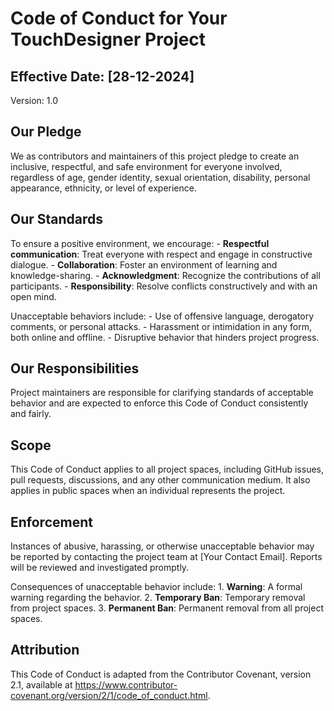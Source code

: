# Code of Conduct for Your TouchDesigner Project

## Effective Date: [28-12-2024]

Version: 1.0

## Our Pledge

We as contributors and maintainers of this project pledge to create an inclusive, respectful, and safe environment for everyone involved, regardless of age, gender identity, sexual orientation, disability, personal appearance, ethnicity, or level of experience.

## Our Standards

To ensure a positive environment, we encourage: - **Respectful communication**: Treat everyone with respect and engage in constructive dialogue. - **Collaboration**: Foster an environment of learning and knowledge-sharing. - **Acknowledgment**: Recognize the contributions of all participants. - **Responsibility**: Resolve conflicts constructively and with an open mind.

Unacceptable behaviors include: - Use of offensive language, derogatory comments, or personal attacks. - Harassment or intimidation in any form, both online and offline. - Disruptive behavior that hinders project progress.

## Our Responsibilities

Project maintainers are responsible for clarifying standards of acceptable behavior and are expected to enforce this Code of Conduct consistently and fairly.

## Scope

This Code of Conduct applies to all project spaces, including GitHub issues, pull requests, discussions, and any other communication medium. It also applies in public spaces when an individual represents the project.

## Enforcement

Instances of abusive, harassing, or otherwise unacceptable behavior may be reported by contacting the project team at [Your Contact Email]. Reports will be reviewed and investigated promptly.

Consequences of unacceptable behavior include: 1. **Warning**: A formal warning regarding the behavior. 2. **Temporary Ban**: Temporary removal from project spaces. 3. **Permanent Ban**: Permanent removal from all project spaces.

## Attribution

This Code of Conduct is adapted from the Contributor Covenant, version 2.1, available at https://www.contributor-covenant.org/version/2/1/code_of_conduct.html.
